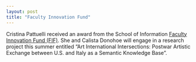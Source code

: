 ```yaml
---
layout: post
title: "Faculty Innovation Fund"
---
```

Cristina Pattuelli received an award from the School of Information [Faculty Innovation Fund (FIF)](https://www.pratt.edu/information/about-the-school-of-information/research-and-centers/faculty-innovation-fund/). She and Calista Donohoe will engage in a research project this summer entitled “Art International Intersections: Postwar Artistic Exchange between U.S. and Italy as a Semantic Knowledge Base”.
